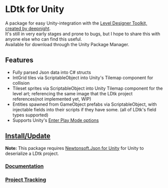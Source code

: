 # LDtk for Unity
A package for easy Unity-integration with the [Level Designer Toolkit, created by deepnight](https://github.com/deepnight/ldtk).  
It's still in very early stages and prone to bugs, but I hope to share this with anyone else who can find this useful.  
Available for download through the Unity Package Manager.  

## Features  
- Fully parsed Json data into C# structs
- IntGrid tiles via ScriptableObject into Unity's Tilemap component for collision
- Tileset sprites via ScriptableObject into Unity Tilemap component for the level art; referencing the same image that the LDtk project references(not implemented yet, WIP)
- Entities spawned from GameObject prefabs via ScriptableObject, with injectable fields into their scripts if they have some. (all of LDtk's field types supported)
- Supports Unity's [Enter Play Mode options](https://docs.unity3d.com/Manual/ConfigurableEnterPlayMode.html)  

## [Install/Update](https://github.com/Cammin/LDtkUnity/blob/master/INSTALL.md)  
**Note:** This package requires [Newtonsoft.Json for Unity](https://github.com/jilleJr/Newtonsoft.Json-for-Unity) for Unity to deserialize a LDtk project.  
 
### [Documentation](https://github.com/Cammin/LDtkUnity/blob/master/DOCUMENTATION.md)  
### [Project Tracking](https://trello.com/b/YPgO5283)

